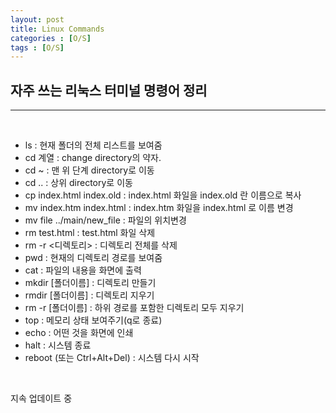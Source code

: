 ```yaml
---
layout: post
title: Linux Commands
categories : [O/S]
tags : [O/S]
---
```




## 자주 쓰는 리눅스 터미널 명령어 정리

---

<br>

- ls : 현재 폴더의 전체 리스트를 보여줌
- cd 계열 : change directory의 약자.
- cd ~ : 맨 위 단계 directory로 이동
- cd .. :  상위 directory로 이동
- cp index.html index.old : index.html 화일을 index.old 란 이름으로 복사
- mv index.htm index.html : index.htm 화일을 index.html 로 이름 변경
- mv file  ../main/new_file : 파일의 위치변경
- rm test.html : test.html 화일 삭제
- rm -r <디렉토리> : 디렉토리 전체를 삭제
- pwd : 현재의 디렉토리 경로를 보여줌
- cat : 파일의 내용을 화면에 출력
- mkdir [폴더이름] : 디렉토리 만들기
- rmdir [폴더이름] : 디렉토리 지우기
- rm -r [폴더이름] : 하위 경로를 포함한 디렉토리 모두 지우기
- top : 메모리 상태 보여주기(q로 종료)
- echo : 어떤 것을 화면에 인쇄
- halt : 시스템 종료
- reboot (또는 Ctrl+Alt+Del) : 시스템 다시 시작

<br>

지속 업데이트 중



